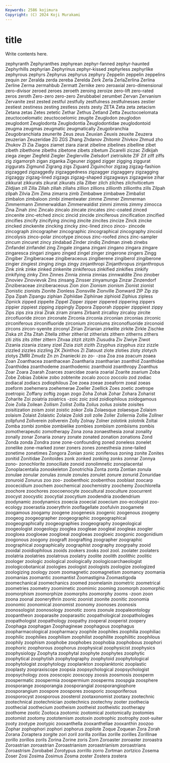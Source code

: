```yaml
---
Keywords: 2586 kojimura
Copyright: (C) 2024 Koji Murakami
---
```


# title

Write contents here.




zephyranth Zephyranthes zephyrean zephyr-fanned zephyr-haunted Zephyrhills zephyrian Zephyrinus zephyr-kissed zephyrless
zephyrlike zephyrous zephyrs Zephyrus zephyrus zephyry Zeppelin zeppelin zeppelins zequin
zer Zeralda zerda zereba Zerelda Zerk Zerla ZerlaZerlina Zerlina Zerline
Zerma zermahbub Zermatt Zernike zero zeroaxial zero-dimensional zero-divisor zeroed zeroes
zeroeth zeroing zeroize zero-lift zero-rated zeros zeroth Zero-zero zero-zero Zerubbabel
zerumbet Zervan Zervanism Zervanite zest zested zestful zestfully zestfulness zestfulnesses
zestier zestiest zestiness zesting zestless zests zesty ZETA Zeta zeta
zetacism Zetana zetas Zetes zetetic Zethar Zethus Zetland Zetta Zeuctocoelomata
zeuctocoelomatic zeuctocoelomic zeugite Zeuglodon zeuglodon zeuglodont Zeuglodonta Zeuglodontia Zeuglodontidae zeuglodontoid
zeugma zeugmas zeugmatic zeugmatically Zeugobranchia Zeugobranchiata zeunerite Zeus zeus Zeuxian
Zeuxis zeuxite Zeuzera zeuzerian Zeuzeridae ZG ZGS Zhang Zhdanov Zhitomir
Zhivkov Zhmud zho Zhukov ZI Zia Ziagos ziamet ziara ziarat
zibeline zibelines zibelline zibet zibeth zibethone zibeths zibetone zibets zibetum
Zicarelli ziczac Zidkijah ziega zieger Ziegfeld Ziegler Zieglerville Zielsdorf zietrisikite
ZIF Zif ziff ziffs zig zigamorph zigan ziganka Zigeuner zigged
zigger zigging ziggurat ziggurats Zigmund Zigrang zigs Ziguard Ziguinchor zigzag
zigzag-fashion zigzagged zigzaggedly zigzaggedness zigzagger zigzaggery zigzagging zigzaggy zigzag-lined zigzags
zigzag-shaped zigzagways zigzagwise zihar zikkurat zikkurats zikurat zikurats zila Zilber
zilch zilches zilchviticetum Zildjian zill Zilla Zillah zillah zillahs zillion
zillions zillionth zillionths zills Zilpah zilpah Zilvia Zim Zima zimarra
zimb Zimbabwe zimbabwe Zimbalist zimbalon zimbaloon zimbi zimentwater zimme Zimmer
Zimmerman Zimmermann Zimmerwaldian Zimmerwaldist zimmi zimmis zimmy zimocca Zina Zinah
zinc Zincalo zincalo zincate zincates zinc-coated zinced zincenite zinc-etched zincic
zincid zincide zinciferous zincification zincified zincifies zincify zincifying zincing zincite
zincites zincize Zinck zincke zincked zinckenite zincking zincky zinc-lined zinco
zinco- zincode zincograph zincographer zincographic zincographical zincography zincoid zincolysis zinco-polar
zincotype zincous zinc-roofed zincs zinc-sampler zincum zincuret zincy zindabad Zinder
zindiq Zindman zineb zinebs Zinfandel zinfandel zing Zingale zingana zingani
zingano zingara zingare zingaresca zingari zingaro zinged zingel zinger zingerone
zingers Zingg Zingiber Zingiberaceae zingiberaceous zingiberene zingiberol zingiberone zingier zingiest
zinging zings zingy zinjanthropi Zinjanthropus zinjanthropus Zink zink zinke zinked
zinkenite zinkiferous zinkified zinkifies zinkify zinkifying zinky Zinn Zinnes Zinnia
zinnia zinnias zinnwaldite Zino zinober Zinoviev Zinovievsk Zins zinsang Zinsser
zinyamunga Zinzar Zinzendorf Zinziberaceae zinziberaceous Zion zion Zionism zionism Zionist
zionist Zionistic zionists Zionite Zionless Zionsville Zionville Zionward ZIP Zip
zip Zipa Zipah Zipangu ziphian Ziphiidae Ziphiinae ziphioid Ziphius zipless
Zipnick zipped zippeite Zippel Zipper zipper zippered zippering zippers zippier
zippiest zipping zippingly Zippora Zipporah zipppier zipppiest zippy Zips zips
zira zirai Zirak ziram zirams Zirbanit zircalloy zircaloy zircite zircofluoride
zircon zirconate Zirconia zirconia zirconian zirconias zirconic zirconiferous zirconifluoride zirconium
zirconiums zirconofluoride zirconoid zircons zircon-syenite zirconyl Zirian Zirianian zirkelite zirkite
Zirkle Zischke Ziska zit Zita Zitah Zitella zither zitherist zitherists
zithern zitherns zithers ziti zitis zits zitter zittern Zitvaa zitzit
zitzith Ziusudra Ziv Ziwiye Ziwot Zizania zizania zizany zizel Zizia
zizit zizith Zizyphus zizyphus zizz zizzle zizzled zizzles zizzling ZK
Zkinthos Zl Zlatoust zlote zloties zloty zlotych zlotys ZMRI Zmudz
Zn zn Znaniecki zo zo- -zoa Zoa zoa zoacum zoaea
Zoan Zoanthacea zoanthacean Zoantharia zoantharian zoanthid Zoanthidae Zoanthidea zoanthodeme zoanthodemic
zoanthoid zoanthropy Zoanthus Zoar Zoara Zoarah Zoarces zoarcidae zoaria zoarial
Zoarite zoarium Zoba Zobe Zobias Zobkiw zobo zobtenite zocalo zocco
zoccolo zod zodiac zodiacal zodiacs zodiophilous Zoe zoea zoeae zoeaform
zoeal zoeas zoeform zoehemera zoehemerae Zoeller Zoellick Zoes zoetic zoetrope
zoetropic Zoffany zoftig zogan zogo Zoha Zohak Zohar Zohara Zoharist
Zoharite Zoi zoiatria zoiatrics -zoic zoic zoid zoidiophilous zoidogamous Zoie
Zoila Zoilean Zoilism Zoilist Zoilla Zoilus zoilus zoisite zoisites zoisitization
zoism zoist zoistic zokor Zola Zolaesque zolaesque Zolaism zolaism Zolaist
Zolaistic Zolaize Zoldi zoll zolle Zoller Zollernia Zollie Zollner zollpfund
Zollverein zollverein Zolly Zolnay Zolner zolotink zolotnik Zoltai Zomba zombi
zombie zombielike zombies zombiism zombiisms zombis zomotherapeutic zomotherapy Zona zona
zonaesthesia zonal zonality zonally zonar Zonaria zonary zonate zonated zonation
zonations Zond Zonda zonda Zondra zone zone-confounding zoned zoneless zonelet
zonelike zone-marked zoner zoners zones zonesthesia zone-tailed zonetime zonetimes Zongora
Zonian zonic zoniferous zoning zonite Zonites zonitid Zonitidae Zonitoides zonk
zonked zonking zonks zonnar Zonnya zono- zonochlorite zonociliate zonoid zonolimnetic
zonoplacental Zonoplacentalia zonoskeleton Zonotrichia Zonta zonta Zontian zonula zonulae zonular
zonulas zonule zonules zonulet zonure zonurid Zonuridae zonuroid Zonurus zoo
zoo- zoobenthoic zoobenthos zooblast zoocarp zoocecidium zoochem zoochemical zoochemistry zoochemy
Zoochlorella zoochore zoochores zoocoenocyte zoocultural zooculture zoocurrent zoocyst zoocystic zoocytial
zoocytium zoodendria zoodendrium zoodynamic zoodynamics zooecia zooecial zooecium zoo-ecologist zoo-ecology
zooerastia zooerythrin zooflagellate zoofulvin zoogamete zoogamous zoogamy zoogene zoogenesis zoogenic
zoogenous zoogeny zoogeog zoogeographer zoogeographic zoogeographical zoogeographically zoogeographies zoogeography zoogeological
zoogeologist zoogeology zooglea zoogleae zoogleal zoogleas zoogler zoogloea zoogloeae zoogloeal
zoogloeas zoogloeic zoogonic zoogonidium zoogonous zoogony zoograft zoografting zoographer zoographic
zoographical zoographically zoographist zoography zoogrpahy zooid zooidal zooidiophilous zooids zookers
zooks zool zool. zoolater zoolaters zoolatria zoolatries zoolatrous zoolatry zoolite
zoolith zoolithic zoolitic zoologer zoologic zoological zoologically zoologicoarchaeologist zoologicobotanical zoologies
zoologist zoologists zoologize zoologized zoologizing zoology zoom zoomagnetic zoomagnetism zoomancy
zoomania zoomanias zoomantic zoomantist Zoomastigina Zoomastigoda zoomechanical zoomechanics zoomed zoomelanin
zoometric zoometrical zoometries zoometry zoomimetic zoomimic zooming zoomorph zoomorphic zoomorphism
zoomorphize zoomorphs zoomorphy zooms -zoon zoon zoona zoonal zoonerythrin zoonic
zoonist zoonite zoonitic zoonomia zoonomic zoonomical zoonomist zoonomy zoonoses zoonosis
zoonosologist zoonosology zoonotic zoons zoonule zoopaleontology zoopantheon zooparasite zooparasitic zoopathological
zoopathologies zoopathologist zoopathology zoopathy zooperal zooperist zoopery Zoophaga zoophagan Zoophagineae
zoophagous zoophagus zoopharmacological zoopharmacy zoophile zoophiles zoophilia zoophiliac zoophilic zoophilies
zoophilism zoophilist zoophilite zoophilitic zoophilous zoophily zoophism zoophobe zoophobes zoophobia
zoophobous zoophori zoophoric zoophorous zoophorus zoophysical zoophysicist zoophysics zoophysiology Zoophyta
zoophytal zoophyte zoophytes zoophytic zoophytical zoophytish zoophytography zoophytoid zoophytological zoophytologist
zoophytology zooplankton zooplanktonic zooplastic zooplasty zoopraxiscope zoopsia zoopsychological zoopsychologist zoopsychology
zoos zooscopic zooscopy zoosis zoosmosis zoosperm zoospermatic zoospermia zoospermium zoosperms
zoospgia zoosphere zoosporange zoosporangia zoosporangial zoosporangiophore zoosporangium zoospore zoospores zoosporic
zoosporiferous zoosporocyst zoosporous zoosterol zootaxonomist zootaxy zootechnic zootechnical zootechnician zootechnics
zootechny zooter zoothecia zoothecial zoothecium zootheism zootheist zootheistic zootherapy zoothome
zootic Zootoca zootomic zootomical zootomically zootomies zootomist zootomy zoototemism zootoxin
zootrophic zootrophy zoot-suiter zooty zootype zootypic zooxanthella zooxanthellae zooxanthin zoozoo
Zophar zophophori zophori zophorus zopilote Zoque Zoquean Zora Zorah Zorana
Zoraptera zorgite zori zoril zorilla zorillas zorille zorilles Zorillinae zorillo
zorillos zorils Zorina Zorine zoris Zorn Zoroaster zoroaster zoroastra Zoroastrian
zoroastrian Zoroastrianism zoroastrianism zoroastrians Zoroastrism Zorobabel Zorotypus zorrillo zorro Zortman
zortzico Zosema Zoser Zosi Zosima Zosimus Zosma zoster Zostera zostera
